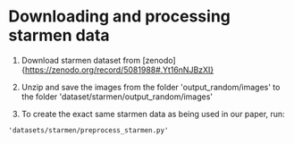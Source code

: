 # Downloading and processing starmen data

1. Download starmen dataset from [zenodo]{https://zenodo.org/record/5081988#.Yt16nNJBzXI}

2. Unzip and save the images from the folder 'output_random/images' to the folder
'dataset/starmen/output_random/images' 

3. To create the exact same starmen data as being used in our paper, run:
```
'datasets/starmen/preprocess_starmen.py'
```
